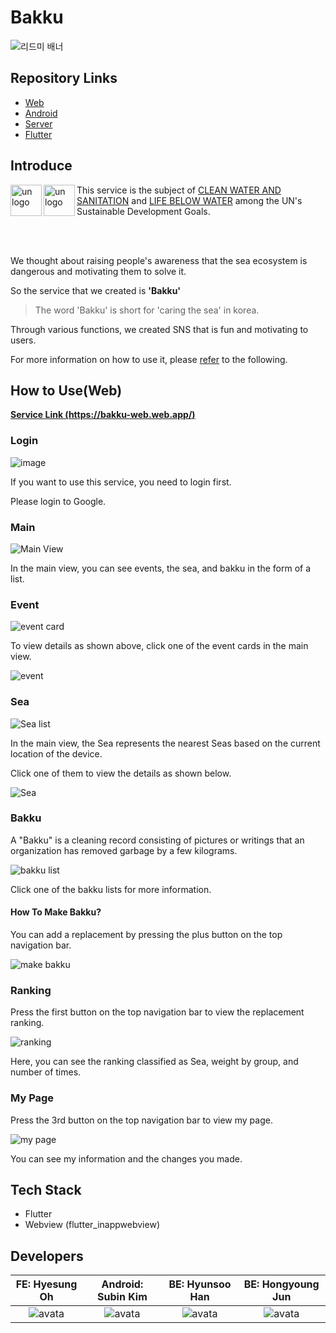 # Bakku

![리드미 배너](https://user-images.githubusercontent.com/37373826/228434334-903ef2aa-7475-4e05-b20d-10d633f223c4.png)

## Repository Links

- [Web](https://github.com/GDSC-SKHU/Bakku-Web)
- [Android](https://github.com/GDSC-SKHU/Bakku-Android)
- [Server](https://github.com/GDSC-SKHU/Bakku-General-Server)
- [Flutter](https://github.com/GDSC-SKHU/Bakku-Flutter)

## Introduce

<img src="https://user-images.githubusercontent.com/26461307/228550374-361b70ff-1b7d-4009-9877-07988171d9da.png" alt="un logo" align="left" height = "50" />

<img src="https://user-images.githubusercontent.com/26461307/228550853-3cc719e3-5feb-49a5-a9b0-6a05b303a8d6.png" alt="un logo" align="left" height = "50" />

This service is the subject of [CLEAN WATER AND SANITATION](https://sdgs.un.org/goals/goal6) and [LIFE BELOW WATER](https://sdgs.un.org/goals/goal14) among the UN's Sustainable Development Goals.

<br/>
<br/>

We thought about raising people's awareness that the sea ecosystem is dangerous and motivating them to solve it.

So the service that we created is **'Bakku'**

> The word 'Bakku' is short for 'caring the sea' in korea.

Through various functions, we created SNS that is fun and motivating to users.

For more information on how to use it, please [refer](#how-to-use) to the following.

## How to Use(Web)

**[Service Link (https://bakku-web.web.app/)](https://bakku-web.web.app/)**

### Login

![image](https://user-images.githubusercontent.com/37373826/228440233-fa8f5620-3151-4d28-9619-d33afdd8b0fc.png)

If you want to use this service, you need to login first.

Please login to Google.

### Main

![Main View](assets/main.gif)

In the main view, you can see events, the sea, and bakku in the form of a list.

### Event

![event card](https://user-images.githubusercontent.com/37373826/228445309-d533f810-fe02-4de6-8a68-ffc4224add3a.png)

To view details as shown above, click one of the event cards in the main view.

![event](https://user-images.githubusercontent.com/37373826/228444958-7383c25a-d0ad-41dd-8cc4-2281bc3bb4c3.png)

### Sea

![Sea list](https://user-images.githubusercontent.com/37373826/228445731-38b91002-14c0-495e-9378-216dac1669f5.png)

In the main view, the Sea represents the nearest Seas based on the current location of the device.

Click one of them to view the details as shown below.

![Sea](https://user-images.githubusercontent.com/37373826/228444815-474bbbb7-04f0-43cb-93e7-66491015a9bc.png)

### Bakku

A "Bakku" is a cleaning record consisting of pictures or writings that an organization has removed garbage by a few kilograms.

![bakku list](https://user-images.githubusercontent.com/37373826/228450887-ae0d2491-6e3e-4b86-9f0d-7ee1a8c56ee8.png)

Click one of the bakku lists for more information.

#### How To Make Bakku?

You can add a replacement by pressing the plus button on the top navigation bar.

![make bakku](https://user-images.githubusercontent.com/37373826/228452584-42285c6f-1d0c-48dd-8c3c-9349ca6cac40.png)

### Ranking

Press the first button on the top navigation bar to view the replacement ranking.

![ranking](https://user-images.githubusercontent.com/37373826/228455577-62fd2392-bd62-48ef-ab39-baecc53bd4b4.png)

Here, you can see the ranking classified as Sea, weight by group, and number of times.

### My Page

Press the 3rd button on the top navigation bar to view my page.

![my page](https://user-images.githubusercontent.com/37373826/228456486-f247b011-9520-4377-8463-438bf838e200.png)

You can see my information and the changes you made.

## Tech Stack

- Flutter
- Webview (flutter_inappwebview)

## Developers

|                         FE: Hyesung Oh                         |                       Android: Subin Kim                       |                           BE: Hyunsoo Han                           |                       BE: Hongyoung Jun                        |
| :------------------------------------------------------------: | :------------------------------------------------------------: | :-----------------------------------------------------------------: | :------------------------------------------------------------: |
| ![avata](https://avatars.githubusercontent.com/u/26461307?v=4) | ![avata](https://avatars.githubusercontent.com/u/58244158?v=4) | ![avata](https://avatars.githubusercontent.com/u/37373826?s=64&v=4) | ![avata](https://avatars.githubusercontent.com/u/77445491?v=4) |
